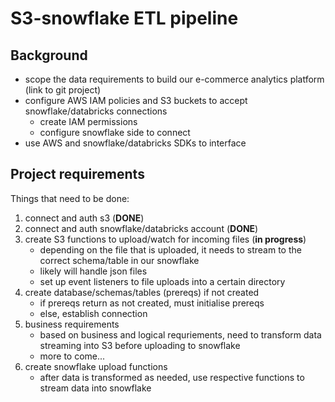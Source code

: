 # S3-snowflake ETL pipeline 

## Background
- scope the data requirements to build our e-commerce analytics platform (link to git project)
- configure AWS IAM policies and S3 buckets to accept snowflake/databricks connections
    - create IAM permissions
    - configure snowflake side to connect 
- use AWS and snowflake/databricks SDKs to interface 

## Project requirements
Things that need to be done:
1. connect and auth s3 (**DONE**)
2. connect and auth snowflake/databricks account (**DONE**)
3. create S3 functions to upload/watch for incoming files (**in progress**)
    - depending on the file that is uploaded, it needs to stream to the correct schema/table in our snowflake
    - likely will handle json files
    - set up event listeners to file uploads into a certain directory
4. create database/schemas/tables (prereqs) if not created 
    - if prereqs return as not created, must initialise prereqs
    - else, establish connection
5. business requirements
    - based on business and logical requriements, need to transform data streaming into S3 before uploading to snowflake
    - more to come...
6. create snowflake upload functions
    - after data is transformed as needed, use respective functions to stream data into snowflake

